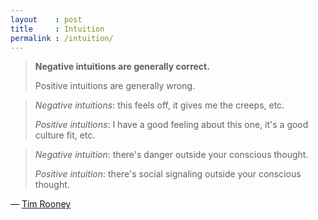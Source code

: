 ```yaml
---
layout    : post
title     : Intuition
permalink : /intuition/
---
```



> **Negative intuitions are generally correct.**
> 
> Positive intuitions are generally wrong.

> _Negative intuitions_: this feels off, it gives me the creeps, etc.
> 
> _Positive intuitions_: I have a good feeling about this one, it's a good culture fit, etc.

> _Negative intuition_: there's danger outside your conscious thought.
> 
> _Positive intuition_: there's social signaling outside your conscious thought.

&mdash; [Tim Rooney](https://twitter.com/tjrwriting/status/1258080863771930626)
